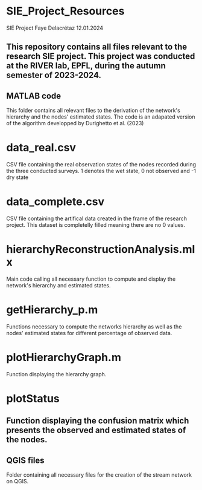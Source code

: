 # SIE_Project_Resources

SIE Project
Faye Delacrétaz
12.01.2024

This repository contains all files relevant to the research SIE project. This project was conducted at the RIVER lab, EPFL, during the autumn semester of 2023-2024.
-------

## MATLAB code
This folder contains all relevant files to the derivation of the network's hierarchy and the nodes' estimated states.
The code is an adapated version of the algorithm developped by Durighetto et al. (2023)

# data_real.csv
CSV file containing the real observation states of the nodes recorded during the three conducted surveys.
1 denotes the wet state, 0 not observed and -1 dry state

# data_complete.csv
CSV file containing the artifical data created in the frame of the research project.
This dataset is completelly filled meaning there are no 0 values.

# hierarchyReconstructionAnalysis.mlx
Main code calling all necessary function to compute and display the network's hierarchy and estimated states.

# getHierarchy_p.m
Functions necessary to compute the networks hierarchy as well as the nodes' estimated states for different percentage of observed data.

# plotHierarchyGraph.m
Function displaying the hierarchy graph.

# plotStatus
Function displaying the confusion matrix which presents the observed and estimated states of the nodes.
-------

## QGIS files
Folder containing all necessary files for the creation of the stream network on QGIS.